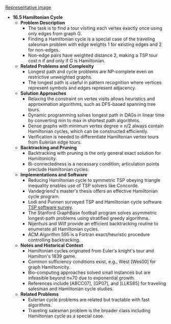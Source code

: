 [Representative image](ADM-ch16-graphs-hamiltonian-cycle.best.png)

- **16.5 Hamiltonian Cycle**
  - **Problem Description**
    - The task is to find a tour visiting each vertex exactly once using only edges from graph G.
    - Finding a Hamiltonian cycle is a special case of the traveling salesman problem with edge weights 1 for existing edges and 2 for non-edges.
    - Non-edge pairs have weighted distance 2, making a TSP tour cost n if and only if G is Hamiltonian.
  - **Related Problems and Complexity**
    - Longest path and cycle problems are NP-complete even on restrictive unweighted graphs.
    - The longest path is useful in pattern recognition where vertices represent symbols and edges represent adjacency.
  - **Solution Approaches**
    - Relaxing the constraint on vertex visits allows heuristics and approximation algorithms, such as DFS-based spanning tree tours.
    - Dynamic programming solves longest path in DAGs in linear time by converting min to max in shortest path algorithms.
    - Dense graphs with minimum vertex degree ≥ n/2 always contain Hamiltonian cycles, which can be constructed efficiently.
    - Verification is needed to differentiate Hamiltonian vertex tours from Eulerian edge tours.
  - **Backtracking and Pruning**
    - Backtracking with pruning is the only general exact solution for Hamiltonicity.
    - Bi-connectedness is a necessary condition; articulation points preclude Hamiltonian cycles.
  - **Implementations and Software**
    - Reducing Hamiltonian cycle to symmetric TSP obeying triangle inequality enables use of TSP solvers like Concorde.
    - Vandegriend's master's thesis offers an effective Hamiltonian cycle program.
    - Lodi and Punnen surveyed TSP and Hamiltonian cycle software [TSP software survey](http://www.or.deis.unibo.it/research_pages/tspsoft.html).
    - The Stanford GraphBase football program solves asymmetric longest-path problems using stratified greedy algorithms.
    - Nijenhuis and Wilf provide an efficient backtracking routine to enumerate all Hamiltonian cycles.
    - ACM Algorithm 595 is a Fortran exact/heuristic procedure controlling backtracking.
  - **Notes and Historical Context**
    - Hamiltonian cycles originated from Euler's knight's tour and Hamilton's 1839 game.
    - Common sufficiency conditions exist, e.g., West [Wes00] for graph Hamiltonicity.
    - Bio-computing approaches solved small instances but are infeasible beyond n≈70 due to exponential growth.
    - References include [ABCC07], [GP07], and [LLKS85] for traveling salesman and Hamiltonian cycle studies.
  - **Related Problems**
    - Eulerian cycle problems are related but tractable with fast algorithms.
    - Traveling salesman problem is the broader class including Hamiltonian cycle as a special case.
